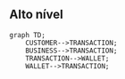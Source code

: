 ## Alto nível
```mermaid
graph TD;
    CUSTOMER-->TRANSACTION;
    BUSINESS-->TRANSACTION;
    TRANSACTION-->WALLET;
    WALLET-->TRANSACTION;
```
